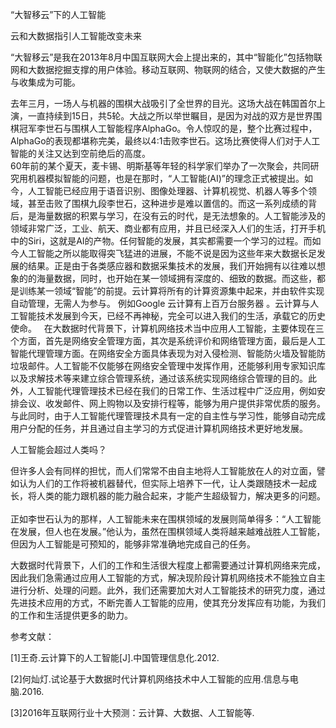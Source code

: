 “大智移云”下的人工智能

云和大数据指引人工智能改变未来

  
   “大智移云”是我在2013年8月中国互联网大会上提出来的，其中“智能化”包括物联网和大数据挖掘支撑的用户体验。移动互联网、物联网的结合，又使大数据的产生与收集成为可能。
    
   
   去年三月，一场人与机器的围棋大战吸引了全世界的目光。这场大战在韩国首尔上演，一直持续到15日，共5轮。大战之所以举世瞩目，是因为对战的双方是世界围棋冠军李世石与围棋人工智能程序AlphaGo。令人惊叹的是，整个比赛过程中，AlphaGo的表现都堪称完美，最终以4:1击败李世石。这场比赛使得人们对于人工智能的关注又达到空前绝后的高度。
    
    60年前的某个夏天，麦卡锡、明斯基等年轻的科学家们举办了一次聚会，共同研究用机器模拟智能的问题，也是在那时，“人工智能(AI)”的理念正式被提出。如今，人工智能已经应用于语音识别、图像处理器、计算机视觉、机器人等多个领域，甚至击败了围棋九段李世石，这种进步是难以置信的。而这一系列成绩的背后，是海量数据的积累与学习，在没有云的时代，是无法想象的。人工智能涉及的领域非常广泛，工业、航天、商业都有应用，并且已经深入人们的生活，打开手机中的Siri，这就是AI的产物。任何智能的发展，其实都需要一个学习的过程。而如今人工智能之所以能取得突飞猛进的进展，不能不说是因为这些年来大数据长足发展的结果。正是由于各类感应器和数据采集技术的发展，我们开始拥有以往难以想象的的海量数据，同时，也开始在某一领域拥有深度的、细致的数据。而这些，都是训练某一领域“智能”的前提。云计算将所有的计算资源集中起来，并由软件实现自动管理，无需人为参与。 例如Google 云计算有上百万台服务器 。云计算与人工智能技术发展到今天，已经不再神秘，完全可以进入我们的生活，承载它的历史使命。
   
      在大数据时代背景下，计算机网络技术当中应用人工智能，主要体现在三个方面，首先是网络安全管理方面，其次是系统评价和网络管理方面，最后是人工智能代理管理方面。在网络安全方面具体表现为对入侵检测、智能防火墙及智能防垃圾邮件。人工智能不仅能够在网络安全管理中发挥作用，还能够利用专家知识库以及求解技术等来建立综合管理系统，通过该系统实现网络综合管理的目的。此外，人工智能代理管理技术已经在我们的日常工作、生活过程中广泛应用，例如安排会议、收发邮件、网上购物以及安排行程等，能够为用户提供非常优质的服务。与此同时，由于人工智能代理管理技术具有一定的自主性与学习性，能够自动完成用户分配的任务，并且通过自主学习的方式促进计算机网络技术更好地发展。

人工智能会超过人类吗？
   
   但许多人会有同样的担忧，而人们常常不由自主地将人工智能放在人的对立面，譬如认为人们的工作将被机器替代，但实际上培养下一代，让人类跟随技术一起成长，将人类的能力跟机器的能力融合起来，才能产生超级智力，解决更多的问题。
     
    正如李世石认为的那样，人工智能未来在围棋领域的发展则简单得多：“人工智能在发展，但人也在发展。”他认为，虽然在围棋领域人类将越来越难战胜人工智能，但因为人工智能是可预知的，能够非常准确地完成自己的任务。
     
   大数据时代背景下，人们的工作和生活很大程度上都需要通过计算机网络来完成，因此我们急需通过应用人工智能的方式，解决现阶段计算机网络技术不能独立自主进行分析、处理的问题。此外，我们还需要加大对人工智能技术的研究力度，通过先进技术应用的方式，不断完善人工智能的应用，使其充分发挥应有功能，为我们的工作和生活提供更多的助力。

参考文献：

[1]王奇.云计算下的人工智能[J].中国管理信息化.2012.

[2]何灿灯.试论基于大数据时代计算机网络技术中人工智能的应用.信息与电脑.2016.

[3]2016年互联网行业十大预测：云计算、大数据、人工智能等.
